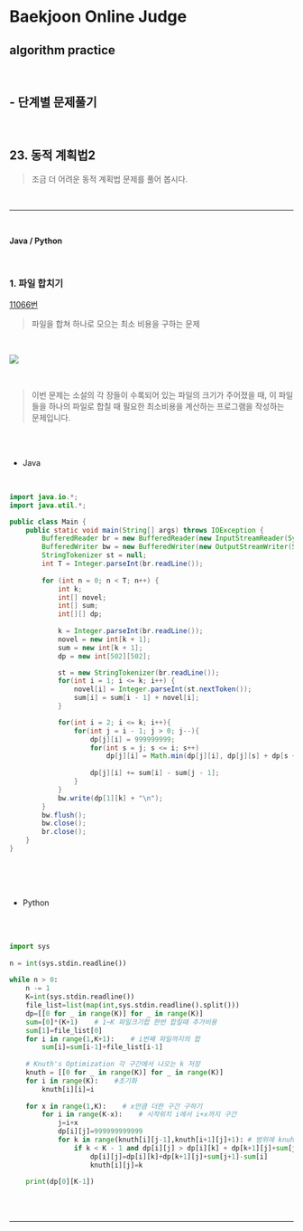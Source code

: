 # Baekjoon Online Judge

## algorithm practice
<br>

## - 단계별 문제풀기
<br>

## 23. 동적 계획법2

> 조금 더 어려운 동적 계획법 문제를 풀어 봅시다.

<br>

---

<br>

**Java / Python**

<br>

### 1. 파일 합치기
[11066번](https://www.acmicpc.net/problem/11066) 
> 파일을 합쳐 하나로 모으는 최소 비용을 구하는 문제

<br>

![](https://images.velog.io/images/jini_eun/post/431d723c-b601-4540-9684-34ade0a902e2/image.png)

<br>

> 이번 문제는 소설의 각 장들이 수록되어 있는 파일의 크기가 주어졌을 때, 이 파일들을 하나의 파일로 합칠 때 필요한 최소비용을 계산하는 프로그램을 작성하는 문제입니다. 

<br><br>

- Java

<br>

```java
import java.io.*;
import java.util.*;

public class Main {
	public static void main(String[] args) throws IOException {
		BufferedReader br = new BufferedReader(new InputStreamReader(System.in));
		BufferedWriter bw = new BufferedWriter(new OutputStreamWriter(System.out));
		StringTokenizer st = null;        
		int T = Integer.parseInt(br.readLine());
        
		for (int n = 0; n < T; n++) {
			int k;
			int[] novel;
			int[] sum;
			int[][] dp;
            
			k = Integer.parseInt(br.readLine());
			novel = new int[k + 1];
			sum = new int[k + 1];
			dp = new int[502][502];

			st = new StringTokenizer(br.readLine());
			for(int i = 1; i <= k; i++) {
				novel[i] = Integer.parseInt(st.nextToken());
				sum[i] = sum[i - 1] + novel[i];
			}

			for(int i = 2; i <= k; i++){
				for(int j = i - 1; j > 0; j--){
					dp[j][i] = 999999999;
					for(int s = j; s <= i; s++)
						dp[j][i] = Math.min(dp[j][i], dp[j][s] + dp[s + 1][i]);
      
					dp[j][i] += sum[i] - sum[j - 1];
				}
			}           
			bw.write(dp[1][k] + "\n");
		}
		bw.flush();
		bw.close();
		br.close();
	}
}
```


<br><br><br>

- Python 

<br><br>

```python
import sys
 
n = int(sys.stdin.readline())
 
while n > 0:
    n -= 1
    K=int(sys.stdin.readline())
    file_list=list(map(int,sys.stdin.readline().split()))
    dp=[[0 for _ in range(K)] for _ in range(K)]
    sum=[0]*(K+1)    # 1~K 파일크기합 한번 합칠때 추가비용
    sum[1]=file_list[0]
    for i in range(1,K+1):    # i번째 파일까지의 합
        sum[i]=sum[i-1]+file_list[i-1]
        
    # Knuth's Optimization 각 구간에서 나오는 k 저장
    knuth = [[0 for _ in range(K)] for _ in range(K)]  
    for i in range(K):    #초기화
        knuth[i][i]=i
 
    for x in range(1,K):    # x만큼 더한 구간 구하기
        for i in range(K-x):    # 시작위치 i에서 i+x까지 구간
            j=i+x
            dp[i][j]=999999999999
            for k in range(knuth[i][j-1],knuth[i+1][j]+1): # 범위에 knuh 최적화를 적용
                if k < K - 1 and dp[i][j] > dp[i][k] + dp[k+1][j]+sum[j+1]-sum[i]: # 최솟값 찾기
                    dp[i][j]=dp[i][k]+dp[k+1][j]+sum[j+1]-sum[i]
                    knuth[i][j]=k
            
    print(dp[0][K-1])
```

<br><br>

---

<br>
